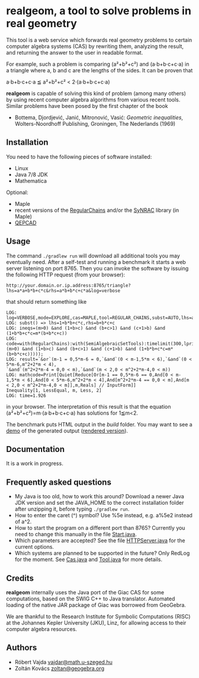 # realgeom, a tool to solve problems in real geometry #
This tool is a web service which forwards real geometry problems
to certain computer algebra systems (CAS) by rewriting them, analyzing the
result, and returning the answer to the user in readable format.

For example, such a problem is comparing (a²+b²+c²) and (a·b+b·c+c·a) in
a triangle where a, b and c are the lengths of the sides. It can be
proven that

a·b+b·c+c·a ≦ a²+b²+c² < 2·(a·b+b·c+c·a)

**realgeom** is capable of solving this kind of problem (among many others) by using recent computer
algebra algorithms from various recent tools. Similar problems have been
posed by the first chapter of the book

* Bottema, Djordjević, Janić, Mitronović, Vasić:
  _Geometric inequalities_, Wolters-Noordhoff Publishing, Groningen, The Nederlands (1969)

## Installation ##
You need to have the following pieces of software installed:

* Linux
* Java 7/8 JDK
* Mathematica

Optional:

* Maple
* recent versions of the [RegularChains](http://www.regularchains.org/) and/or the [SyNRAC](http://www.fujitsu.com/jp/group/labs/en/resources/tech/announced-tools/synrac/) library (in Maple)
* [QEPCAD](https://github.com/PetterS/qepcad)

## Usage ##
The command `./gradlew run` will download all additional tools you may
eventually need. After a self-test and running a benchmark it starts
a web server listening on port 8765. Then you can invoke the software
by issuing the following HTTP request (from your browser):
```
http://your.domain.or.ip.address:8765/triangle?lhs=a*a+b*b+c*c&rhs=a*b+b*c+c*a&log=verbose
```
that should return something like
```
LOG: log=VERBOSE,mode=EXPLORE,cas=MAPLE,tool=REGULAR_CHAINS,subst=AUTO,lhs=a*a+b*b+c*c,rhs=a*b+b*c+c*a,timelimit=300
LOG: subst() => lhs=1+b*b+c*c,rhs=b+b*c+c
LOG: ineqs=(m>0) &and (1+b>c) &and (b+c>1) &and (c+1>b) &and (1+b*b+c*c=m*(b+b*c+c))
LOG: code=with(RegularChains):with(SemiAlgebraicSetTools):timelimit(300,lprint(QuantifierElimination(&E([b,c]),(m>0) &and (1+b>c) &and (b+c>1) &and (c+1>b) &and (1+b*b+c*c=m*(b+b*c+c)))));
LOG: result=`&or`(m-1 = 0,5*m-6 = 0,`&and`(0 < m-1,5*m < 6),`&and`(0 < 5*m-6,m^2+2*m < 4),
`&and`(m^2+2*m-4 = 0,0 < m),`&and`(m < 2,0 < m^2+2*m-4,0 < m))
LOG: mathcode=Print[Quiet[Reduce[Or[m-1 == 0,5*m-6 == 0,And[0 < m-1,5*m < 6],And[0 < 5*m-6,m^2+2*m < 4],And[m^2+2*m-4 == 0,0 < m],And[m < 2,0 < m^2+2*m-4,0 < m]],m,Reals] // InputForm]]
Inequality[1, LessEqual, m, Less, 2]
LOG: time=1.926
```
in your browser. The interpretation of this result is that the equation
(a²+b²+c²)=m·(a·b+b·c+c·a)
has solutions for 1≦m<2.

The benchmark puts HTML output in the *build* folder.
You may want to see a [demo](demo/benchmark.html) of
the generated output ([rendered version](http://htmlpreview.github.io/?https://github.com/kovzol/realgeom/blob/master/demo/benchmark.html)). 

## Documentation ##
It is a work in progress.

## Frequently asked questions ##
* My Java is too old, how to work this around? Download a newer Java JDK version and set the JAVA_HOME to the correct installation folder after unzipping it, before typing `./gradlew run`.
* How to enter the caret (^) symbol? Use %5e instead, e.g. a%5e2 instead of a^2.
* How to start the program on a different port than 8765? Currently you need to change this manually in the file [Start.java](src/main/java/realgeom/Start.java).
* Which parameters are accepted? See the file [HTTPServer.java](src/main/java/realgeom/HTTPServer.java) for the current options.
* Which systems are planned to be supported in the future? Only RedLog for the moment. See [Cas.java](src/main/java/realgeom/Cas.java) and [Tool.java](src/main/java/realgeom/Tool.java) for more details.

## Credits ##
**realgeom** internally uses the Java port of the Giac CAS for some
computations, based on the SWIG C++ to Java translator. Automated loading
of the native JAR package of Giac was borrowed from GeoGebra.

We are thankful to the Research Institute for Symbolic Computations (RISC) at
the Johannes Kepler University (JKU), Linz, for allowing access to their
computer algebra resources.

## Authors ##
* Róbert Vajda <vajdar@math.u-szeged.hu>
* Zoltán Kovács <zoltan@geogebra.org>
